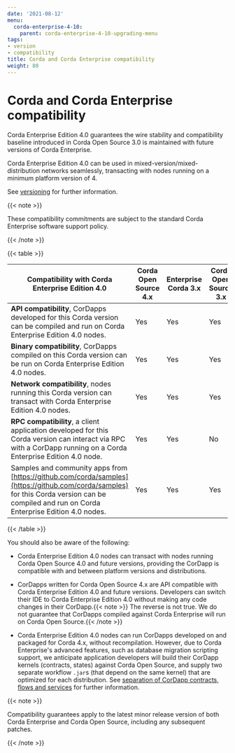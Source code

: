 ```yaml
---
date: '2021-08-12'
menu:
  corda-enterprise-4-10:
    parent: corda-enterprise-4-10-upgrading-menu
tags:
- version
- compatibility
title: Corda and Corda Enterprise compatibility
weight: 80
---
```



# Corda and Corda Enterprise compatibility

Corda Enterprise Edition 4.0 guarantees the wire stability and compatibility baseline introduced in Corda Open Source 3.0
is maintained with future versions of Corda Enterprise.

Corda Enterprise Edition 4.0 can be used in mixed-version/mixed-distribution networks seamlessly, transacting with nodes running on a minimum platform version of 4.

See [versioning](../../../../../en/platform/corda/4.9/enterprise/cordapps/versioning.md) for further information.


{{< note >}}

These compatibility commitments are subject to the standard Corda Enterprise software support policy.

{{< /note >}}

{{< table >}}

|Compatibility with Corda Enterprise Edition 4.0|Corda Open Source 4.x|Enterprise Corda 3.x|Corda Open Source 3.x|
|-------------------------------------------------|-------------|-----------------------|---------------|
|**API compatibility**, CorDapps developed for this Corda version can be compiled and run on Corda Enterprise Edition 4.0 nodes.|Yes|Yes|Yes|
|**Binary compatibility**, CorDapps compiled on this Corda version can be run on Corda Enterprise Edition 4.0 nodes.|Yes|Yes|Yes|
|**Network compatibility**, nodes running this Corda version can transact with Corda Enterprise Edition 4.0 nodes.|Yes|Yes|Yes|
|**RPC compatibility**, a client application developed for this Corda version can interact via RPC with a CorDapp running on a Corda Enterprise Edition 4.0 node.|Yes|Yes|No|
|Samples and community apps from [https://github.com/corda/samples](https://github.com/corda/samples) for this Corda version can be compiled and run on Corda Enterprise Edition 4.0 nodes.|Yes|Yes|Yes|

{{< /table >}}

You should also be aware of the following:

* Corda Enterprise Edition 4.0 nodes can transact with nodes running Corda Open Source 4.0 and future versions, providing the CorDapp is compatible with and between platform versions and distributions.

* CorDapps written for Corda Open Source 4.x are API compatible with Corda Enterprise Edition 4.0 and future versions.
  Developers can switch their IDE to Corda Enterprise Edition 4.0 without making any code changes in their CorDapp.{{< note >}}
  The reverse is not true. We do not guarantee that CorDapps compiled against Corda Enterprise will run on Corda Open Source.{{< /note >}}

* Corda Enterprise Edition 4.0 nodes can run CorDapps developed on and packaged for Corda 4.x, without recompilation.
  However, due to Corda Enterprise's advanced features, such as database migration scripting support, we anticipate application developers
  will build their CorDapp kernels (contracts, states) against Corda Open Source, and supply two separate workflow `.jar`s (that depend on the same kernel)
  that are optimized for each distribution. See [separation of CorDapp contracts, flows and services](../../../../../en/platform/corda/4.9/enterprise/cordapps/cordapp-build-systems.html#separate-cordapp-contracts-flows-and-services) for further information.

{{< note >}}

Compatibility guarantees apply to the latest minor release version of both Corda Enterprise and Corda Open Source, including any subsequent patches.

{{< /note >}}
